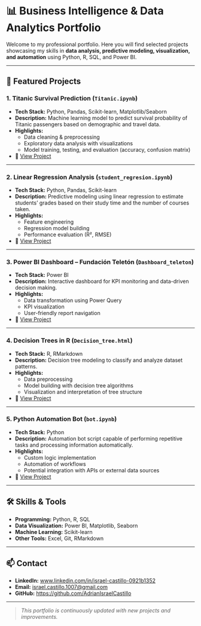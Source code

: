 # 📊 Business Intelligence & Data Analytics Portfolio

Welcome to my professional portfolio. Here you will find selected projects showcasing my skills in **data analysis, predictive modeling, visualization, and automation** using Python, R, SQL, and Power BI.

---

## 🚀 Featured Projects

### 1. Titanic Survival Prediction (`Titanic.ipynb`)
- **Tech Stack:** Python, Pandas, Scikit-learn, Matplotlib/Seaborn
- **Description:** Machine learning model to predict survival probability of Titanic passengers based on demographic and travel data.
- **Highlights:**
  - Data cleaning & preprocessing
  - Exploratory data analysis with visualizations
  - Model training, testing, and evaluation (accuracy, confusion matrix)
- 📂 [View Project](./Titanic.ipynb)

---

### 2. Linear Regression Analysis (`student_regresion.ipynb`)
- **Tech Stack:** Python, Pandas, Scikit-learn
- **Description:** Predictive modeling using linear regression to estimate students’ grades based on their study time and the number of courses taken.
- **Highlights:**
  - Feature engineering
  - Regression model building
  - Performance evaluation (R², RMSE)
- 📂 [View Project](./student_regresion.ipynb)

---

### 3. Power BI Dashboard – Fundación Teletón (`Dashboard_teleton`)
- **Tech Stack:** Power BI
- **Description:** Interactive dashboard for KPI monitoring and data-driven decision making.
- **Highlights:**
  - Data transformation using Power Query
  - KPI visualization
  - User-friendly report navigation
- 📂 [View Project](./Dashboard_teleton.gif)

---

### 4. Decision Trees in R (`Decision_tree.html`)
- **Tech Stack:** R, RMarkdown
- **Description:** Decision tree modeling to classify and analyze dataset patterns.
- **Highlights:**
  - Data preprocessing
  - Model building with decision tree algorithms
  - Visualization and interpretation of tree structure
- 📂 [View Project](./Decision_tree.html)

---

### 5. Python Automation Bot (`bot.ipynb`)
- **Tech Stack:** Python
- **Description:** Automation bot script capable of performing repetitive tasks and processing information automatically.
- **Highlights:**
  - Custom logic implementation
  - Automation of workflows
  - Potential integration with APIs or external data sources
- 📂 [View Project](./bot.ipynb)

---

## 🛠 Skills & Tools
- **Programming:** Python, R, SQL
- **Data Visualization:** Power BI, Matplotlib, Seaborn
- **Machine Learning:** Scikit-learn
- **Other Tools:** Excel, Git, RMarkdown

---

## 📫 Contact
- **LinkedIn:** www.linkedin.com/in/israel-castillo-0921b1352 
- **Email:** israel.castillo.1007@gmail.com
- **GitHub:** https://github.com/AdrianIsraelCastillo 

---

> _This portfolio is continuously updated with new projects and improvements._
